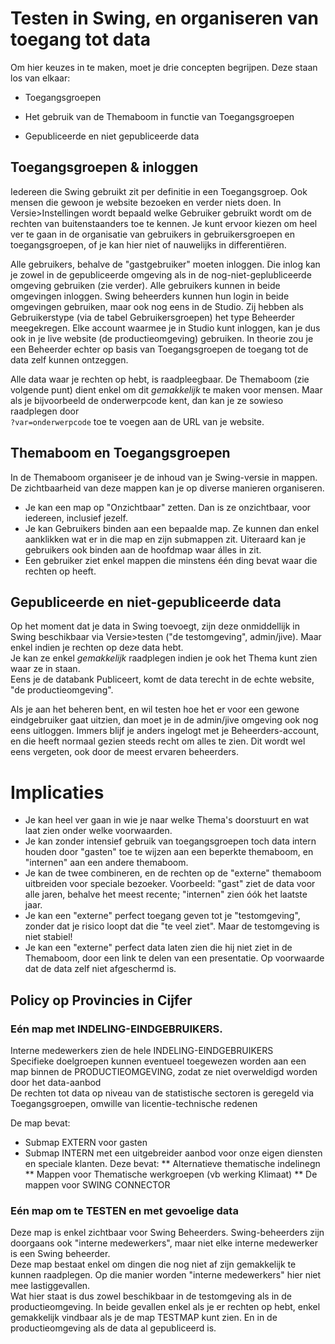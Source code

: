 # Testen in Swing, en organiseren van toegang tot data

Om hier keuzes in te maken, moet je drie concepten begrijpen. Deze staan los van elkaar:

- Toegangsgroepen

- Het gebruik van de Themaboom in functie van Toegangsgroepen

- Gepubliceerde en niet gepubliceerde data


## Toegangsgroepen & inloggen

Iedereen die Swing gebruikt zit per definitie in een Toegangsgroep. 
Ook mensen die gewoon je website bezoeken en verder niets doen. In Versie>Instellingen wordt bepaald welke Gebruiker gebruikt wordt om de rechten van buitenstaanders toe te kennen.
Je kunt ervoor kiezen om heel ver te gaan in de organisatie van gebruikers in gebruikersgroepen en toegangsgroepen, of je kan hier niet of nauwelijks in differentiëren.

Alle gebruikers, behalve de "gastgebruiker" moeten inloggen. Die inlog kan je zowel in de gepubliceerde omgeving als in de nog-niet-geplubliceerde omgeving gebruiken (zie verder). Alle gebruikers kunnen in beide omgevingen inloggen. 
Swing beheerders kunnen hun login in beide omgevingen gebruiken, maar ook nog eens in de Studio. Zij hebben als Gebruikerstype (via de tabel Gebruikersgroepen) het type Beheerder meegekregen. Elke account waarmee je in Studio kunt inloggen, kan je dus ook in je live website (de productieomgeving) gebruiken.
In theorie zou je een Beheerder echter op basis van Toegangsgroepen de toegang tot de data zelf kunnen ontzeggen.

Alle data waar je rechten op hebt, is raadpleegbaar. De Themaboom (zie volgende punt) dient enkel om dit *gemakkelijk* te maken voor mensen. Maar als je bijvoorbeeld de onderwerpcode kent, dan kan je ze sowieso raadplegen door  
`?var=onderwerpcode` toe te voegen aan de URL van je website.


## Themaboom  en Toegangsgroepen

In de Themaboom organiseer je de inhoud van je Swing-versie in mappen.
De zichtbaarheid van deze mappen kan je op diverse manieren organiseren. 
* Je kan een map op "Onzichtbaar" zetten. Dan is ze onzichtbaar, voor iedereen, inclusief jezelf.
* Je kan Gebruikers binden aan een bepaalde map. Ze kunnen dan enkel aanklikken wat er in die map en zijn submappen zit. Uiteraard kan je gebruikers ook binden aan de hoofdmap waar álles in zit.
* Een gebruiker ziet enkel mappen die minstens één ding bevat waar die rechten op heeft.

## Gepubliceerde en niet-gepubliceerde data

Op het moment dat je data in Swing toevoegt, zijn deze onmiddellijk in Swing beschikbaar via Versie>testen ("de testomgeving", admin/jive).
Maar enkel indien je rechten op deze data hebt.  
Je kan ze enkel *gemakkelijk* raadplegen indien je ook het Thema kunt zien waar ze in staan.  
Eens je de databank Publiceert, komt de data terecht in de echte website, "de productieomgeving".

Als je aan het beheren bent, en wil testen hoe het er voor een gewone eindgebruiker gaat uitzien, dan moet je in de admin/jive omgeving ook nog eens uitloggen. Immers blijf je anders ingelogt met je Beheerders-account, en die heeft normaal gezien steeds recht om alles te zien. Dit wordt wel eens vergeten, ook door de meest ervaren beheerders.


 # Implicaties
 
 * Je kan heel ver gaan in wie je naar welke Thema's doorstuurt en wat laat zien onder welke voorwaarden.
 * Je kan zonder intensief gebruik van toegangsgroepen toch data intern houden door "gasten" toe te wijzen aan een beperkte themaboom, en "internen" aan een andere themaboom.
 * Je kan de twee combineren, en de rechten op de "externe" themaboom uitbreiden voor speciale bezoeker. Voorbeeld: "gast" ziet de data voor alle jaren, behalve het meest recente; "internen" zien óók het laatste jaar.
 * Je kan een "externe" perfect toegang geven tot je "testomgeving", zonder dat je risico loopt dat die "te veel ziet". Maar de testomgeving is niet stabiel!
 * Je kan een "externe" perfect data laten zien die hij niet ziet in de Themaboom, door een link te delen van een presentatie. Op voorwaarde dat de data zelf niet afgeschermd is.
 
 ## Policy op Provincies in Cijfer
 
 ### Eén map met INDELING-EINDGEBRUIKERS.
 
 Interne medewerkers zien de hele INDELING-EINDGEBRUIKERS  
 Specifieke doelgroepen kunnen eventueel toegewezen worden aan een map binnen de PRODUCTIEOMGEVING, zodat ze niet overweldigd worden door het data-aanbod  
 De rechten tot data op niveau van de statistische sectoren is geregeld via Toegangsgroepen, omwille van licentie-technische redenen  
 
 De map bevat:
 * Submap EXTERN voor gasten
 * Submap INTERN met een uitgebreider aanbod voor onze eigen diensten en speciale klanten. Deze bevat:
 ** Alternatieve thematische indelinegn
 ** Mappen voor Thematische werkgroepen (vb werking Klimaat)
 ** De mappen voor SWING CONNECTOR

 ### Eén map om te TESTEN en met gevoelige data
Deze map is enkel zichtbaar voor Swing Beheerders. Swing-beheerders zijn doorgaans ook "interne medewerkers", maar niet elke interne medewerker is een Swing beheerder.  
Deze map bestaat enkel om dingen die nog niet af zijn gemakkelijk te kunnen raadplegen. Op die manier worden "interne medewerkers" hier niet mee lastiggevallen.  
Wat hier staat is dus zowel beschikbaar in de testomgeving als in de productieomgeving. In beide gevallen enkel als je er rechten op hebt, enkel gemakkelijk vindbaar als je de map TESTMAP kunt zien. En in de productieomgeving als de data al gepubliceerd is.

 
